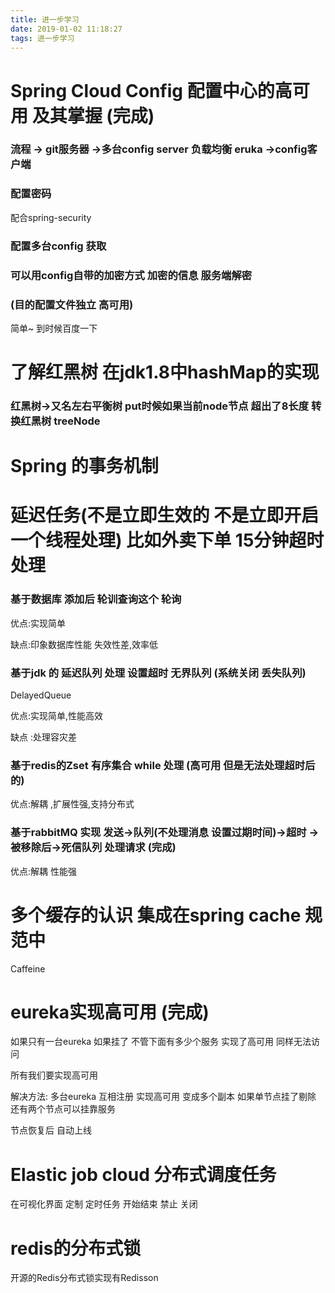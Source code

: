 ```yaml
---
title: 进一步学习
date: 2019-01-02 11:18:27
tags: 进一步学习
---
```



# Spring Cloud Config 配置中心的高可用 及其掌握 (完成)

### 流程 -> git服务器 ->多台config server 负载均衡 eruka ->config客户端

### 配置密码 

配合spring-security

### 配置多台config 获取

<!--more-->

### 可以用config自带的加密方式 加密的信息 服务端解密

### (目的配置文件独立 高可用)

简单~ 到时候百度一下

# 了解红黑树 在jdk1.8中hashMap的实现

### 红黑树->又名左右平衡树  put时候如果当前node节点 超出了8长度 转换红黑树 treeNode

# Spring 的事务机制



# 延迟任务(不是立即生效的 不是立即开启一个线程处理) 比如外卖下单 15分钟超时处理

### 基于数据库 添加后 轮训查询这个 轮询

优点:实现简单 

缺点:印象数据库性能 失效性差,效率低

###  基于jdk 的 延迟队列 处理 设置超时  无界队列 (系统关闭 丢失队列)

DelayedQueue

优点:实现简单,性能高效

缺点 :处理容灾差

### 基于redis的Zset 有序集合  while 处理 (高可用 但是无法处理超时后的)

优点:解耦 ,扩展性强,支持分布式

###  基于rabbitMQ 实现  发送->队列(不处理消息 设置过期时间)->超时 ->被移除后->死信队列 处理请求 (完成)  

优点:解耦 性能强



# 多个缓存的认识 集成在spring cache 规范中

Caffeine 



# eureka实现高可用  (完成)

如果只有一台eureka 如果挂了 不管下面有多少个服务 实现了高可用 同样无法访问 

所有我们要实现高可用

解决方法: 多台eureka 互相注册 实现高可用  变成多个副本 如果单节点挂了剔除 还有两个节点可以挂靠服务 

 节点恢复后 自动上线



# Elastic job cloud 分布式调度任务 

在可视化界面 定制 定时任务 开始结束 禁止 关闭



# redis的分布式锁

开源的Redis分布式锁实现有Redisson